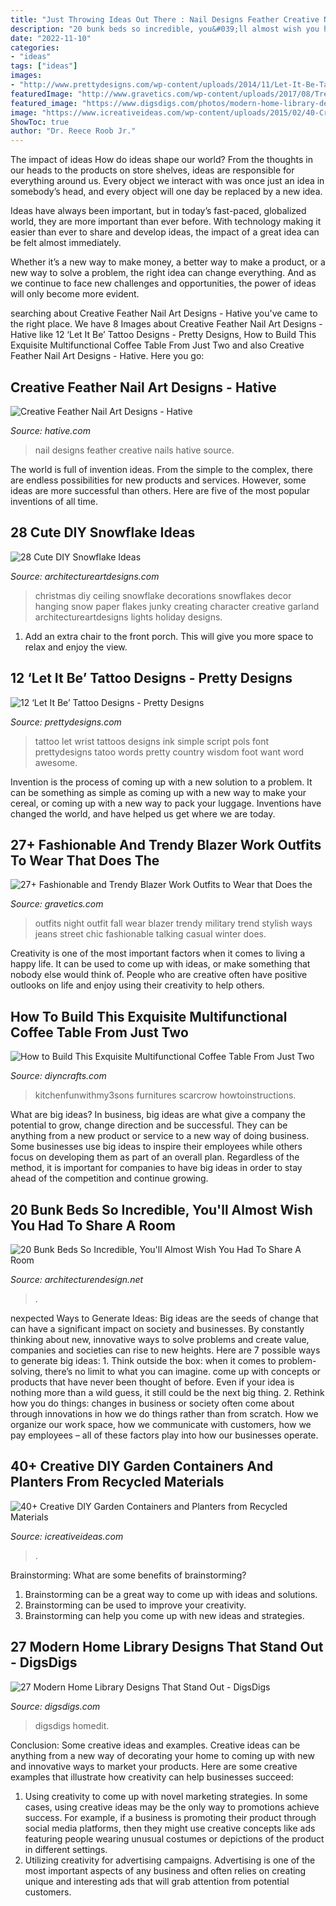 ```yaml
---
title: "Just Throwing Ideas Out There : Nail Designs Feather Creative Nails Hative Source"
description: "20 bunk beds so incredible, you&#039;ll almost wish you had to share a room"
date: "2022-11-10"
categories:
- "ideas"
tags: ["ideas"]
images:
- "http://www.prettydesigns.com/wp-content/uploads/2014/11/Let-It-Be-Tattoo-on-Wrist.jpg"
featuredImage: "http://www.gravetics.com/wp-content/uploads/2017/08/Trendy-Blazer-Work-Outfits.jpg"
featured_image: "https://www.digsdigs.com/photos/modern-home-library-designs-that-stand-out-8-554x831.jpg"
image: "https://www.icreativeideas.com/wp-content/uploads/2015/02/40-Creative-DIY-Garden-Containers-and-Planters-from-Recycled-Materials-21.jpg"
ShowToc: true
author: "Dr. Reece Roob Jr."
---
```



The impact of ideas
How do ideas shape our world?
From the thoughts in our heads to the products on store shelves, ideas are responsible for everything around us. Every object we interact with was once just an idea in somebody’s head, and every object will one day be replaced by a new idea.

Ideas have always been important, but in today’s fast-paced, globalized world, they are more important than ever before. With technology making it easier than ever to share and develop ideas, the impact of a great idea can be felt almost immediately.

Whether it’s a new way to make money, a better way to make a product, or a new way to solve a problem, the right idea can change everything. And as we continue to face new challenges and opportunities, the power of ideas will only become more evident.

	

		
searching about Creative Feather Nail Art Designs - Hative you've came to the right place. We have 8 Images about Creative Feather Nail Art Designs - Hative like 12 ‘Let It Be’ Tattoo Designs - Pretty Designs, How to Build This Exquisite Multifunctional Coffee Table From Just Two and also Creative Feather Nail Art Designs - Hative. Here you go:
		
    
## Creative Feather Nail Art Designs - Hative

<img loading=lazy src="https://hative.com/wp-content/uploads/2015/02/feather-nails/2-feather-nail-art.jpg" onerror="this.onerror=null;this.src='https://tse3.mm.bing.net/th?id=OIP.Fm6mDq9YpW7xufBEvLP1yAHaHa&amp;pid=15.1';" alt="Creative Feather Nail Art Designs - Hative">

_Source: hative.com_

>nail designs feather creative nails hative source. 

	

The world is full of invention ideas. From the simple to the complex, there are endless possibilities for new products and services. However, some ideas are more successful than others. Here are five of the most popular inventions of all time.

    
## 28 Cute DIY Snowflake Ideas

<img loading=lazy src="https://www.architectureartdesigns.com/wp-content/uploads/2013/12/37.jpg" onerror="this.onerror=null;this.src='https://tse4.mm.bing.net/th?id=OIP.ilAWZT4aWwpa3v5C6RICLAHaLI&amp;pid=15.1';" alt="28 Cute DIY Snowflake Ideas">

_Source: architectureartdesigns.com_

>christmas diy ceiling snowflake decorations snowflakes decor hanging snow paper flakes junky creating character creative garland architectureartdesigns lights holiday designs. 

	

1. Add an extra chair to the front porch. This will give you more space to relax and enjoy the view. 

    
## 12 ‘Let It Be’ Tattoo Designs - Pretty Designs

<img loading=lazy src="http://www.prettydesigns.com/wp-content/uploads/2014/11/Let-It-Be-Tattoo-on-Wrist.jpg" onerror="this.onerror=null;this.src='https://tse3.mm.bing.net/th?id=OIP.1c6BrOpmhOa4cxE7hgATegHaLM&amp;pid=15.1';" alt="12 ‘Let It Be’ Tattoo Designs - Pretty Designs">

_Source: prettydesigns.com_

>tattoo let wrist tattoos designs ink simple script pols font prettydesigns tatoo words pretty country wisdom foot want word awesome. 

	

Invention is the process of coming up with a new solution to a problem. It can be something as simple as coming up with a new way to make your cereal, or coming up with a new way to pack your luggage. Inventions have changed the world, and have helped us get where we are today.

    
## 27+ Fashionable And Trendy Blazer Work Outfits To Wear That Does The

<img loading=lazy src="http://www.gravetics.com/wp-content/uploads/2017/08/Trendy-Blazer-Work-Outfits.jpg" onerror="this.onerror=null;this.src='https://tse2.mm.bing.net/th?id=OIP.-85zmbHG76ZHJBQ5T2oLPQHaLD&amp;pid=15.1';" alt="27+ Fashionable and Trendy Blazer Work Outfits to Wear that Does the">

_Source: gravetics.com_

>outfits night outfit fall wear blazer trendy military trend stylish ways jeans street chic fashionable talking casual winter does. 

	

Creativity is one of the most important factors when it comes to living a happy life. It can be used to come up with ideas, or make something that nobody else would think of. People who are creative often have positive outlooks on life and enjoy using their creativity to help others.

    
## How To Build This Exquisite Multifunctional Coffee Table From Just Two

<img loading=lazy src="https://www.diyncrafts.com/wp-content/uploads/2015/03/featured11.jpg" onerror="this.onerror=null;this.src='https://tse2.mm.bing.net/th?id=OIP.7AQoQea1TkYOpA7vJ0jljAHaD4&amp;pid=15.1';" alt="How to Build This Exquisite Multifunctional Coffee Table From Just Two">

_Source: diyncrafts.com_

>kitchenfunwithmy3sons furnitures scarcrow howtoinstructions. 

	

What are big ideas?
In business, big ideas are what give a company the potential to grow, change direction and be successful. They can be anything from a new product or service to a new way of doing business. 
Some businesses use big ideas to inspire their employees while others focus on developing them as part of an overall plan. Regardless of the method, it is important for companies to have big ideas in order to stay ahead of the competition and continue growing.

    
## 20 Bunk Beds So Incredible, You&#039;ll Almost Wish You Had To Share A Room

<img loading=lazy src="https://cdn.architecturendesign.net/wp-content/uploads/2015/07/AD-Bunk-Beds-Ideas-14.jpg" onerror="this.onerror=null;this.src='https://tse4.mm.bing.net/th?id=OIP.kueA_RdH9Yyu-dQCeOZM9AHaIM&amp;pid=15.1';" alt="20 Bunk Beds So Incredible, You&#039;ll Almost Wish You Had To Share A Room">

_Source: architecturendesign.net_

>. 

	

nexpected Ways to Generate Ideas:
Big ideas are the seeds of change that can have a significant impact on society and businesses. By constantly thinking about new, innovative ways to solve problems and create value, companies and societies can rise to new heights. Here are 7 possible ways to generate big ideas: 1. Think outside the box: when it comes to problem-solving, there’s no limit to what you can imagine. come up with concepts or products that have never been thought of before. Even if your idea is nothing more than a wild guess, it still could be the next big thing. 2. Rethink how you do things: changes in business or society often come about through innovations in how we do things rather than from scratch. How we organize our work space, how we communicate with customers, how we pay employees – all of these factors play into how our businesses operate.

    
## 40+ Creative DIY Garden Containers And Planters From Recycled Materials

<img loading=lazy src="https://www.icreativeideas.com/wp-content/uploads/2015/02/40-Creative-DIY-Garden-Containers-and-Planters-from-Recycled-Materials-21.jpg" onerror="this.onerror=null;this.src='https://tse2.mm.bing.net/th?id=OIP.CSEKTvFZaAGD4HyT6mo3ygHaJ4&amp;pid=15.1';" alt="40+ Creative DIY Garden Containers and Planters from Recycled Materials">

_Source: icreativeideas.com_

>. 

	

Brainstorming: What are some benefits of brainstorming?
1. Brainstorming can be a great way to come up with ideas and solutions.
2. Brainstorming can be used to improve your creativity.
3. Brainstorming can help you come up with new ideas and strategies.

    
## 27 Modern Home Library Designs That Stand Out - DigsDigs

<img loading=lazy src="https://www.digsdigs.com/photos/modern-home-library-designs-that-stand-out-8-554x831.jpg" onerror="this.onerror=null;this.src='https://tse1.mm.bing.net/th?id=OIP.nUkysiGgl_0xemjhzFaxJQHaLH&amp;pid=15.1';" alt="27 Modern Home Library Designs That Stand Out - DigsDigs">

_Source: digsdigs.com_

>digsdigs homedit. 

	

Conclusion: Some creative ideas and examples.
Creative ideas can be anything from a new way of decorating your home to coming up with new and innovative ways to market your products. Here are some creative examples that illustrate how creativity can help businesses succeed:
1. Using creativity to come up with novel marketing strategies. In some cases, using creative ideas may be the only way to promotions achieve success. For example, if a business is promoting their product through social media platforms, then they might use creative concepts like ads featuring people wearing unusual costumes or depictions of the product in different settings.
2. Utilizing creativity for advertising campaigns. Advertising is one of the most important aspects of any business and often relies on creating unique and interesting ads that will grab attention from potential customers.

